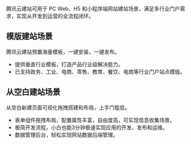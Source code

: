 腾讯云建站可用于 PC Web、H5 和小程序端网站建站场景，满足多行业门户需求，实现从开发到运营的全流程闭环。

## 模版建站场景
腾讯云建站预置海量模板，一键安装，一键发布。
- 提供垂直行业模板，打造产品行业级解决能力。
- 已支持政务、工业、电商、零售、教育、餐饮、电商等行业门户站点模版。


## 从空白建站场景
从空白新建页面可视化拖拽搭建和布局，上手门槛低。
- 表单组件拖拽布局，配置属性丰富，自由度高，可实现信息收集场景。
- 极简开发流程，小白也能3分钟极速实现应用的开发、发布和运维。
- 数据管理后台，轻松实现网站数据后端管理。

